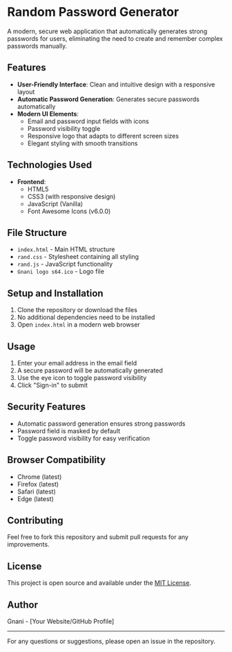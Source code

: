 # Random Password Generator

A modern, secure web application that automatically generates strong passwords for users, eliminating the need to create and remember complex passwords manually.

## Features

- **User-Friendly Interface**: Clean and intuitive design with a responsive layout
- **Automatic Password Generation**: Generates secure passwords automatically
- **Modern UI Elements**: 
  - Email and password input fields with icons
  - Password visibility toggle
  - Responsive logo that adapts to different screen sizes
  - Elegant styling with smooth transitions

## Technologies Used

- **Frontend**:
  - HTML5
  - CSS3 (with responsive design)
  - JavaScript (Vanilla)
  - Font Awesome Icons (v6.0.0)

## File Structure

- `index.html` - Main HTML structure
- `rand.css` - Stylesheet containing all styling
- `rand.js` - JavaScript functionality
- `Gnani logo s64.ico` - Logo file

## Setup and Installation

1. Clone the repository or download the files
2. No additional dependencies need to be installed
3. Open `index.html` in a modern web browser

## Usage

1. Enter your email address in the email field
2. A secure password will be automatically generated
3. Use the eye icon to toggle password visibility
4. Click "Sign-in" to submit

## Security Features

- Automatic password generation ensures strong passwords
- Password field is masked by default
- Toggle password visibility for easy verification

## Browser Compatibility

- Chrome (latest)
- Firefox (latest)
- Safari (latest)
- Edge (latest)

## Contributing

Feel free to fork this repository and submit pull requests for any improvements.

## License

This project is open source and available under the [MIT License](https://opensource.org/licenses/MIT).

## Author

Gnani - [Your Website/GitHub Profile]

---

For any questions or suggestions, please open an issue in the repository.
